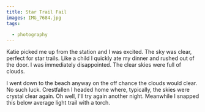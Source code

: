 ```yaml
---
title: Star Trail Fail
images: IMG_7684.jpg
tags:

  - photography
---
```

Katie picked me up from the station and I was excited. The sky was clear, perfect for star trails. Like a child I quickly ate my dinner and rushed out of the door. I was immediately disappointed. The clear skies were full of clouds. 

I went down to the beach anyway on the off chance the clouds would clear. No such luck. Crestfallen I headed home where, typically, the skies were crystal clear again. Oh well, I'll try again another night. Meanwhile I snapped this below average light trail with a torch.